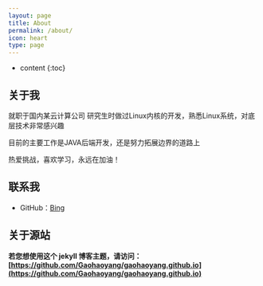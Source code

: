 ```yaml
---
layout: page
title: About
permalink: /about/
icon: heart
type: page
---
```


* content
{:toc}

## 关于我

就职于国内某云计算公司
研究生时做过Linux内核的开发，熟悉Linux系统，对底层技术非常感兴趣

目前的主要工作是JAVA后端开发，还是努力拓展边界的道路上

热爱挑战，喜欢学习，永远在加油！

## 联系我

* GitHub：[Bing](https://github.com/bysun2013)

## 关于源站

**若您想使用这个 jekyll 博客主题，请访问：[https://github.com/Gaohaoyang/gaohaoyang.github.io](https://github.com/Gaohaoyang/gaohaoyang.github.io)**
